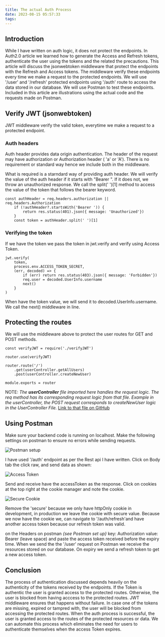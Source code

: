 ```yaml
---
title: The actual Auth Process
date: 2023-08-15 05:57:33
tags:
---
```


## Introduction

While I have written on auth logic, it does not protect the endpoints. In Auth2.0 article we learned how to generate the Access and Refresh tokens, authenticate the user using the tokens and the related the precautions. This article will discuss the jsonwebtoken middleware that protect the endpoints with the Refresh and Access tokens. The middleware verify these endpoints every time we make a request to the protected endpoints. We will use '/user' and '/refresh' protected endpoints using '/auth' route to access the data stored in our database. We will use Postman to test these endpoints. Included in this article are illustrations using the actual code and the requests made on Postman.


## Verify JWT (jsonwebtoken)

JWT middleware verify the valid token, everytime we make a request to a protected endpoint.

### Auth headers

Auth header provides data origin authentication. The header of the request may have authorization or Authorization header ( 'a' or 'A'). There is no requirement or standard way hence we include both in the middleware.

What is required is a starndard way of providing auth header. We will verify the value of the auth header if it starts with "Bearer ". If it does not, we throw an unauthorized response. We call the split(' ')[1] method to access the value of the token that follows the bearer keyword.

    const authHeader = req.headers.authorization || req.headers.Authorization
        if (!authHeader?.startsWith('Bearer ')) {
            return res.status(401).json({ message: 'Unauthorized'})
        }
        const token = authHeader.split(' ')[1]

### Verifying the token

If we have the token we pass the token in jwt.verify and verify using Access Token.

    jwt.verify(
        token,
        process.env.ACCESS_TOKEN_SECRET,
        (err, decoded) => {
            if (err) return res.status(403).json({ message: 'Forbidden'})
            req.user = decoded.UserInfo.username
            next()
        }
    )

When have the token value, we will send it to decoded.UserInfo.username. We call the next() middleware in line.

## Protecting the routes

We will use the middleware above to protect the user routes for GET and POST methods.

    const verifyJWT = require('./verifyJWT')

    router.use(verifyJWT)

    router.route('/')
        .get(userController.getAllUsers)
        .post(userController.createNewUser)

    module.exports = router

NOTE: *The ***userController*** file imported here handles the request logic. The req method has its corresponding request logic from that file. Example in the userController, the POST request corresponds to createNewUser logic in the UserController File.* [Link to that file on GitHub](https://github.com/allanmathenge/mern_stack/tree/main/controllers)

## Using Postman

Make sure your backend code is running on localhost. Make the following settings on postman to ensure no errors while sending requests.

![Postman setup](/img/postman.jpg 'Content-type: Application/json, Authorization: "Bearer "')

I have used '/auth' endpoint as per the Rest api I have written. Click on Body tab the click raw, and send data as shown:

![Access Token](/img/postman_access_token.jpg 'Access Token')

Send and receive have the accessToken as the response. Click on cookies at the top right at the cookie manager and note the cookie.

![Secure Cookie](/img/cookies_access_token.jpg 'Cookie')

Remove the 'secure' because we only have httpOnly cookie in development, in production we leave the cookie with secure value.
Because we now have the cookie we, can navigate to '/auth/refresh'and have another access token because our refresh token was valid.

on the Headers on postman *{see Postman set up}* key: Authorization  value: Bearer (leave space) and paste the access token received before the expiry time. When we send the the '/user' request on Postman we receive the resources stored on our database. On expiry we send a refresh token to get a new access token.

## Conclusion

The process of authentication discussed depends heavily on the authenticity of the tokens received by the endpoints. If the Token is authentic the user is granted access to the protected routes. Otherwise, the user is blocked from having acccess to the protected routes. JWT middleware ensures that happens without failure. In case one of the tokens are missing, expired or tampred with, the user will be blocked from accessing the protected routes. When the auth process is successful, the user is granted access to the routes of the protected resources or data. We can automate this process which eliminates the need for users to authenticate themselves when the access Token expires.

